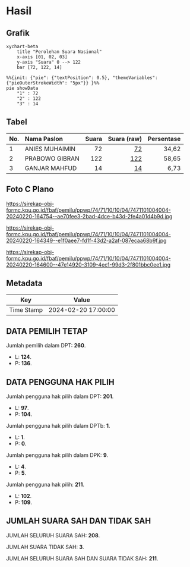 # Hasil

## Grafik

```mermaid
xychart-beta
    title "Perolehan Suara Nasional"
    x-axis [01, 02, 03]
    y-axis "Suara" 0 --> 122
    bar [72, 122, 14]
```

```mermaid
%%{init: {"pie": {"textPosition": 0.5}, "themeVariables": {"pieOuterStrokeWidth": "5px"}} }%%
pie showData
    "1" : 72
    "2" : 122
    "3" : 14
```

## Tabel

| No. | Nama Paslon    | Suara | Suara (raw) | Persentase |
|:--- |:-------------- | -----:| -----------:| ----------:|
| 1   | ANIES MUHAIMIN | 72    | [72][p-1]   | 34,62      |
| 2   | PRABOWO GIBRAN | 122   | [122][p-2]  | 58,65      |
| 3   | GANJAR MAHFUD  | 14    | [14][p-3]   | 6,73       |


[p-1]: https://github.com/gigit-pemilu/pemilu-2024/blob/main/pilpres/hitung-suara/sub/74-sulawesi-tenggara/sub/71-kota-kendari/sub/10-kambu/sub/1004-lalolara/sub/004-tps/sub/paslon-1.txt
[p-2]: https://github.com/gigit-pemilu/pemilu-2024/blob/main/pilpres/hitung-suara/sub/74-sulawesi-tenggara/sub/71-kota-kendari/sub/10-kambu/sub/1004-lalolara/sub/004-tps/sub/paslon-2.txt
[p-3]: https://github.com/gigit-pemilu/pemilu-2024/blob/main/pilpres/hitung-suara/sub/74-sulawesi-tenggara/sub/71-kota-kendari/sub/10-kambu/sub/1004-lalolara/sub/004-tps/sub/paslon-3.txt

## Foto C Plano

https://sirekap-obj-formc.kpu.go.id/fbaf/pemilu/ppwp/74/71/10/10/04/7471101004004-20240220-164754--ae70fee3-2bad-4dce-b43d-2fe4a01d4b9d.jpg

https://sirekap-obj-formc.kpu.go.id/fbaf/pemilu/ppwp/74/71/10/10/04/7471101004004-20240220-164349--e1f0aee7-fd1f-43d2-a2af-087ecaa68b9f.jpg

https://sirekap-obj-formc.kpu.go.id/fbaf/pemilu/ppwp/74/71/10/10/04/7471101004004-20240220-164600--47e14920-3109-4ec1-99d3-2f801bbc0ee1.jpg


## Metadata

| Key        | Value               |
| ---------- | ------------------- |
| Time Stamp | 2024-02-20 17:00:00 |


## DATA PEMILIH TETAP

Jumlah pemilih dalam DPT: **260**.
 * L: **124**.
 * P: **136**.

## DATA PENGGUNA HAK PILIH

Jumlah pengguna hak pilih dalam DPT: **201**.
 * L: **97**.
 * P: **104**.

Jumlah pengguna hak pilih dalam DPTb: **1**.
 * L: **1**.
 * P: **0**.

Jumlah pengguna hak pilih dalam DPK: **9**.
 * L: **4**.
 * P: **5**.

Jumlah pengguna hak pilih: **211**.
 * L: **102**.
 * P: **109**.

## JUMLAH SUARA SAH DAN TIDAK SAH

JUMLAH SELURUH SUARA SAH: **208**.

JUMLAH SUARA TIDAK SAH: **3**.

JUMLAH SELURUH SUARA SAH DAN SUARA TIDAK SAH: **211**.


